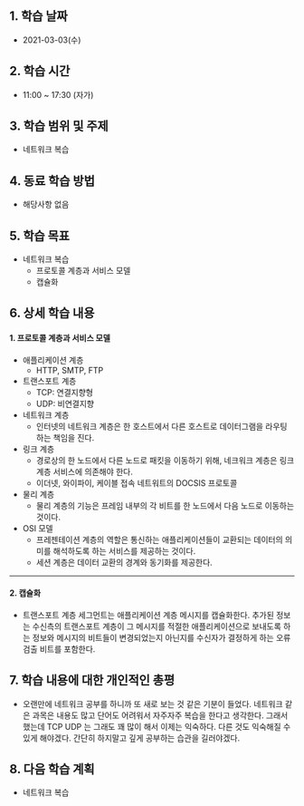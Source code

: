 

## 1. 학습 날짜

* 2021-03-03(수)



## 2. 학습 시간

* 11:00 ~ 17:30 (자가)



## 3. 학습 범위 및 주제

* 네트워크 복습



## 4. 동료 학습 방법

* 해당사항 없음



## 5. 학습 목표

* 네트워크 복습
  * 프로토콜 계층과 서비스 모델
  * 캡슐화



## 6. 상세 학습 내용

#### 1. 프로토콜 계층과 서비스 모델

* 애플리케이션 계층
  * HTTP, SMTP, FTP
* 트랜스포트 계층
  * TCP: 연결지향형
  * UDP: 비연결지향
* 네트워크 계층
  * 인터넷의 네트워크 계층은 한 호스트에서 다른 호스트로 데이터그램을 라우팅하는 책임을 진다.
* 링크 계층
  * 경로상의 한 노드에서 다른 노드로 패킷을 이동하기 위해, 네크워크 계층은 링크 계층 서비스에 의존해야 한다. 
  * 이더넷, 와이파이, 케이블 접속 네트워트의 DOCSIS 프로토콜
* 물리 계층
  * 물리 계층의 기능은 프레임 내부의 각 비트를 한 노드에서 다음 노드로 이동하는 것이다.
* OSI 모델
  * 프레젠테이션 계층의 역할은 통신하는 애플리케이션들이 교환되는 데이터의 의미를 해석하도록 하는 서비스를 제공하는 것이다.
  * 세션 계층은 데이터 교환의 경계와 동기화를 제공한다.



<hr>

#### 2. 캡슐화

* 트랜스포트 계층 세그먼트는 애플리케이션 계층 메시지를 캡슐화한다. 추가된 정보는 수신측의 트랜스포트 계층이 그 메시지를 적절한 애플리케이션으로 보내도록 하는 정보와 메시지의 비트들이 변경되었는지 아닌지를 수신자가 결정하게 하는 오류 검출 비트를 포함한다.





## 7. 학습 내용에 대한 개인적인 총평

* 오랜만에 네트워크 공부를 하니까 또 새로 보는 것 같은 기분이 들었다. 네트워크 같은 과목은 내용도 많고 단어도 어려워서 자주자주 복습을 한다고 생각한다. 그래서 했는데 TCP UDP 는 그래도 꽤 많이 해서 이제는 익숙하다. 다른 것도 익숙해질 수 있게 해야겠다. 간단히 하지말고 깊게 공부하는 습관을 길러야겠다.



## 8. 다음 학습 계획

* 네트워크 복습

